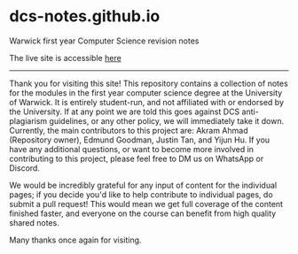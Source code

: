 # dcs-notes.github.io

Warwick first year Computer Science revision notes

The live site is accessible [here](https://arkamnite.github.io/dcs-notes.github.io/)

---

Thank you for visiting this site! This repository contains a collection of notes for the modules in the first year computer science degree at the University of Warwick. It is entirely student-run, and not affiliated with or endorsed by the University. If at any point we are told this goes against DCS anti-plagiarism guidelines, or any other policy, we will immediately take it down. Currently, the main contributors to this project are: Akram Ahmad (Repository owner), Edmund Goodman, Justin Tan, and Yijun Hu. If you have any additional questions, or want to become more involved in contributing to this project, please feel free to DM us on WhatsApp or Discord.

We would be incredibly grateful for any input of content for the individual pages; if you decide you'd like to help contribute to individual pages, do submit a pull request! This would mean we get full coverage of the content finished faster, and everyone on the course can benefit from high quality shared notes.

Many thanks once again for visiting.
